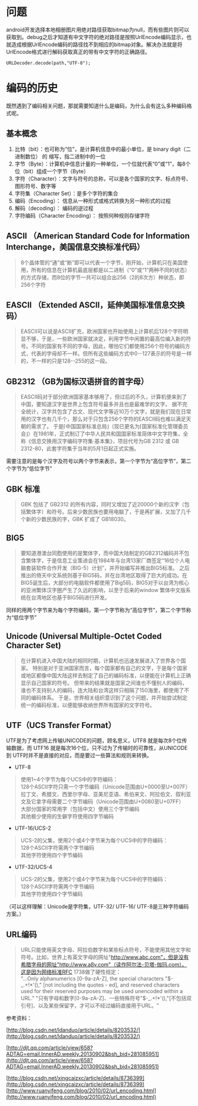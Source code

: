 # 问题
android开发选择本地相册图片用绝对路径获取bitmap为null，而有些图片则可以获取到。debug之后才知道有中文字符的绝对路径是按照UrlEncode编码显示，也就造成根据UrlEncode编码的路径找不到相应的bitmap对象。解决办法就是将UrlEncode格式进行解码获取真正的带有中文字符的正确路径。
```
URLDecoder.decode(path,"UTF-8");
```

# 编码的历史
既然遇到了编码相关问题，那就需要知道什么是编码，为什么会有这么多种编码格式呢。
## 基本概念
1. 比特（bit）：也可称为“位”，是计算机信息中的最小单位，是 binary digit（二进制数位） 的 缩写，指二进制中的一位
2. 字节（Byte）：计算机中信息计量的一种单位，一个位就代表“0”或“1”，每8个位（bit）组成一个字节（Byte）
3. 字符（Character）：文字与符号的总称，可以是各个国家的文字、标点符号、图形符号、数字等
4. 字符集（Character Set）：是多个字符的集合
5. 编码（Encoding）： 信息从一种形式或格式转换为另一种形式的过程
6. 解码（decoding）： 编码的逆过程
7. 字符编码（Character Encoding）： 按照何种规则存储字符
## ASCII （American Standard Code for Information Interchange，美国信息交换标准代码）
> 8个晶体管的“通”或“断”即可以代表一个字节，刚开始，计算机只在美国使用，所有的信息在计算机最底层都是以二进制（“0”或“1”两种不同的状态）的方式存储，而8位的字节一共可以组合出256（2的8次方）种状态，即256个字符
## EASCII （Extended ASCII，延伸美国标准信息交换码）
> EASCII可以说是ASCII扩充，欧洲国家也开始使用上计算机后128个字符明显不够，于是，一些欧洲国家就决定，利用字节中闲置的最高位编入新的符号。不同的国家有不同的字母，因此，哪怕它们都使用256个符号的编码方式，代表的字母却不一样。但所有这些编码方式中0--127表示的符号是一样的，不一样的只是128--255的这一段。
## GB2312 （GB为国标汉语拼音的首字母）
> EASCII码对于部分欧洲国家基本够用了，但过后的不久，计算机便来到了中国，要知道汉字是世界上包含符号最多并且也是最难学的文字。 据不完全统计，汉字共包含了古文、现代文字等近10万个文字，就是我们现在日常用的汉字也有几千个，那么对于只包含256个字符的EASCII码也难以满足天朝的需求了。 于是⌈中国国家标准总局⌋（现已更名为⌈国家标准化管理委员会⌋）在1981年，正式制订了中华人民共和国国家标准简体中文字符集，全称《信息交换用汉字编码字符集·基本集》，项目代号为GB 2312 或 GB 2312-80，此套字符集于当年的5月1日起正式实施。

需要注意的是每个汉字及符号以两个字节来表示，第一个字节为“高位字节”，第二个字节为“低位字节”
## GBK 标准
> GBK 包括了 GB2312 的所有内容，同时又增加了近20000个新的汉字（包括繁体字）和符号。后来少数民族也要用电脑了，于是再扩展，又加了几千个新的少数民族的字，GBK 扩成了 GB18030。
## BIG5
> 要知道港澳台同胞使用的是繁体字，而中国大陆制定的GB2312编码并不包含繁体字，于是信息工业策进会在1984年与台湾13家厂商签定“16位个人电脑套装软件合作开发（BIG-5）计划”，并开始编写并推出BIG5标准。 之后推出的倚天中文系统则基于BIG5码，并在台湾地区取得了巨大的成功。在BIG5诞生后，大部分的电脑软件都使用了Big5码，BIG5对于以台湾为核心的亚洲繁体汉字圈产生了久远的影响，以至于后来的window 繁体中文版系统在台湾地区也基于BIG5码进行开发。

同样的用两个字节来为每个字符编码，第一个字节称为“高位字节”，第二个字节称为“低位字节”
## Unicode (Universal Multiple-Octet Coded Character Set)
> 在计算机进入中国大陆的相同时期，计算机也迅速发展进入了世界各个国家。 特别是对于亚洲国家而言，每个国家都有自己的文字，于是每个国家或地区都像中国大陆这样去制定了自己的编码标准，以便能在计算机上正确显示自己国家的符号。 但带来的结果就是国家之间谁也不懂别人的编码，谁也不支持别人的编码，连大陆和台湾这样只相隔了150海里，都使用了不同的编码体系。 于是，世界相关组织意识到了这个问题，并开始尝试制定统一的编码标准，以便能够收纳世界所有国家的文字符号。

## UTF（UCS Transfer Format）
UTF是为了考虑网上传输UNICODE的问题，顾名思义，UTF8 就是每次8个位传输数据，而 UTF16 就是每次16个位，只不过为了传输时的可靠性，从UNICODE到 UTF时并不是直接的对应，而是要过一些算法和规则来转换。
* UTF-8
> 使用1~4个字节为每个UCS中的字符编码：  
128个ASCII字符只需一个字节编码（Unicode范围由U+0000至U+007F）  
拉丁文、希腊文、西里尔字母、亚美尼亚语、希伯来文、阿拉伯文、叙利亚文及它拿字母需要二个字节编码（Unicode范围由U+0080至U+07FF）    
大部分国家的常用字（包括中文）使用三个字节编码  
其他极少使用的生僻字符使用四字节编码
* UTF-16/UCS-2
> UCS-2的父集，使用2个或4个字节来为每个UCS中的字符编码：  
 128个ASCII字符需两个字节编码  
 其他字符使用四个字节编码
* UTF-32/UCS-4
> UCS-2的父集，使用2个或4个字节来为每个UCS中的字符编码：  
128个ASCII字符需两个字节编码  
其他字符使用四个字节编码


（可以这样理解：Unicode是字符集，UTF-32/ UTF-16/ UTF-8是三种字符编码方案。）

## URL编码
>URL只能使用英文字母、阿拉伯数字和某些标点符号，不能使用其他文字和符号。比如，世界上有英文字母的网址"http://www.abc.com"，但是没有希腊字母的网址"http://www.aβγ.com"（读作阿尔法-贝塔-伽玛.com）。这是因为网络标准RFC 1738做了硬性规定：   
"...Only alphanumerics [0-9a-zA-Z], the special characters "$-_.+!*'()," [not including the quotes - ed], and reserved characters used for their reserved purposes may be used unencoded within a URL."
"只有字母和数字[0-9a-zA-Z]、一些特殊符号"$-_.+!*'(),"[不包括双引号]、以及某些保留字，才可以不经过编码直接用于URL。"

参考资料：

[http://blog.csdn.net/ldanduo/article/details/8203532/](http://blog.csdn.net/ldanduo/article/details/8203532/)

[http://djt.qq.com/article/view/658?ADTAG=email.InnerAD.weekly.20130902&bsh_bid=281085951](http://djt.qq.com/article/view/658?ADTAG=email.InnerAD.weekly.20130902&bsh_bid=281085951)

[http://blog.csdn.net/xingcaizxc/article/details/8736399](http://blog.csdn.net/xingcaizxc/article/details/8736399)
[http://www.ruanyifeng.com/blog/2010/02/url_encoding.html](http://www.ruanyifeng.com/blog/2010/02/url_encoding.html)